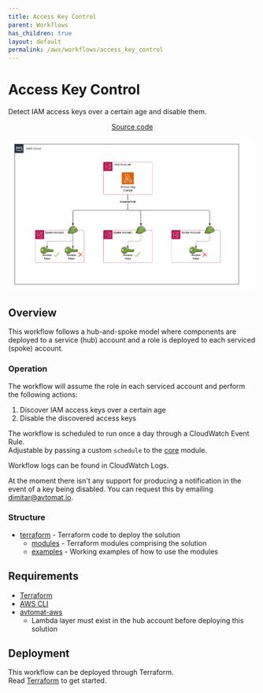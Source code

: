```yaml
---
title: Access Key Control
parent: Workflows
has_children: true
layout: default
permalink: /aws/workflows/access_key_control
---
```


# Access Key Control

Detect IAM access keys over a certain age and disable them.<br/>

<p align="center">
   <a href="https://github.com/avtomat-hub/aws-workflow-access-key-control">Source code</a>
</p>

![Access Key Control design](/assets/images/access_key_control.png?raw=true)

## Overview

This workflow follows a hub-and-spoke model where components are deployed to a service (hub) account and a role is deployed to each serviced (spoke) account.

### Operation
The workflow will assume the role in each serviced account and perform the following actions:
1. Discover IAM access keys over a certain age
2. Disable the discovered access keys

The workflow is scheduled to run once a day through a CloudWatch Event Rule.<br/> Adjustable by passing a custom `schedule` to the [core](terraform/modules/core) module.<br/>

Workflow logs can be found in CloudWatch Logs.

At the moment there isn't any support for producing a notification in the event of a key being disabled.
You can request this by emailing [dimitar@avtomat.io](mailto:dimitar@avtomat.io).

### Structure

- [terraform](https://github.com/avtomat-hub/aws-workflow-access-key-control/tree/main/terraform) - Terraform code to deploy the solution
  - [modules](https://github.com/avtomat-hub/aws-workflow-access-key-control/tree/main/terraform/modules) - Terraform modules comprising the solution
  - [examples](https://github.com/avtomat-hub/aws-workflow-access-key-control/tree/main/terraform/examples) - Working examples of how to use the modules


## Requirements

- <a href="https://developer.hashicorp.com/terraform/install" target="_blank">Terraform</a>
- <a href="https://docs.aws.amazon.com/cli/latest/userguide/cli-chap-getting-started.html" target="_blank">AWS CLI</a>
- [avtomat-aws](/aws/deploy)
  - Lambda layer must exist in the hub account before deploying this solution


## Deployment

This workflow can be deployed through Terraform.<br/>
Read [Terraform](/aws/workflows/access_key_control/terraform) to get started.